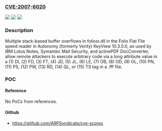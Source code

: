 ### [CVE-2007-6020](https://cve.mitre.org/cgi-bin/cvename.cgi?name=CVE-2007-6020)
![](https://img.shields.io/static/v1?label=Product&message=n%2Fa&color=blue)
![](https://img.shields.io/static/v1?label=Version&message=n%2Fa&color=blue)
![](https://img.shields.io/static/v1?label=Vulnerability&message=n%2Fa&color=brighgreen)

### Description

Multiple stack-based buffer overflows in foliosr.dll in the Folio Flat File speed reader in Autonomy (formerly Verity) KeyView 10.3.0.0, as used by IBM Lotus Notes, Symantec Mail Security, and activePDF DocConverter, allow remote attackers to execute arbitrary code via a long attribute value in a (1) DI, (2) FD, (3) FT, (4) JD, (5) JL, (6) LE, (7) OB, (8) OD, (9) OL, (10) PN, (11) PS, (12) PW, (13) RD, (14) QL, or (15) TS tag in a .fff file.

### POC

#### Reference
No PoCs from references.

#### Github
- https://github.com/ARPSyndicate/cve-scores

